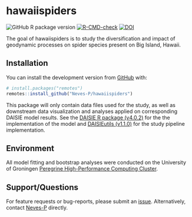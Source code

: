 # hawaiispiders

<!-- badges: start -->
![GitHub R package version](https://img.shields.io/github/r-package/v/Neves-P/hawaiispiders)
[![R-CMD-check](https://github.com/neves-p/hawaiispiders/actions/workflows/R-CMD-check.yaml/badge.svg)](https://github.com/neves-p/hawaiispiders/actions/workflows/R-CMD-check.yaml)
[![DOI](https://zenodo.org/badge/DOI/10.5281/zenodo.4544048.svg)](https://doi.org/10.5281/zenodo.4544041)
<!-- badges: end -->

The goal of hawaiispiders is to study the diversification and impact of
geodynamic processes on spider species present on Big Island, Hawaii.

## Installation

You can install the development version from
[GitHub](https://github.com/) with:

``` r
# install.packages("remotes")
remotes::install_github("Neves-P/hawaiispiders")
```

This package will only contain data files used for the study, as well as
downstream data visualization and analyses applied on corresponding
DAISIE model results. See the [DAISIE R package
(v4.0.2)](https://github.com/rsetienne/DAISIE) for the the
implementation of the model and [DAISIEutils
(v1.1.0)](https://github.com/tece-lab/DAISIEutils) for the study
pipeline implementation.

## Environment

All model fitting and bootstrap analyses were conducted on the
University of Groningen [Peregrine High-Performance Computing
Cluster](https://wiki.hpc.rug.nl/peregrine/start).

## Support/Questions

For feature requests or bug-reports, please submit an
[issue](https://github.com/Neves-P/hawaiispiders/issues/new).
Alternatively, contact [Neves-P](https://github.com/Neves-P) directly.
